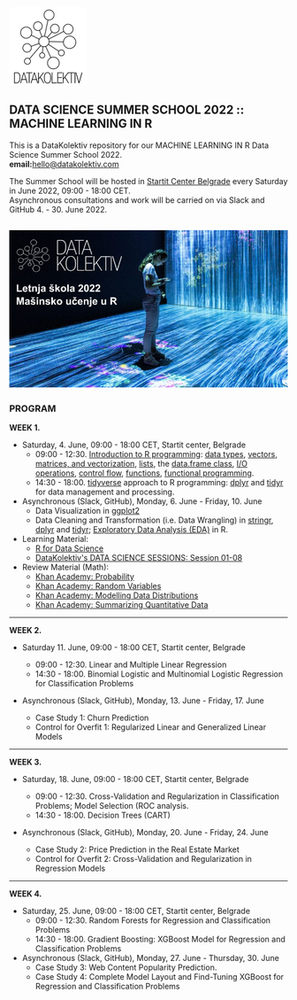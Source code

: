 ![](DK_Logo_White_150.png)
## DATA SCIENCE SUMMER SCHOOL 2022 :: MACHINE LEARNING IN R
This is a DataKolektiv repository for our MACHINE LEARNING IN R Data Science Summer School 2022.<br>
**email:**[hello@datakolektiv.com](hello@datakolektiv.com)

The Summer School will be hosted in [Startit Center Belgrade](https://startit.rs/beograd/) every Saturday in June 2022, 09:00 - 18:00 CET.<br>Asynchronous consultations and work will be carried on via Slack and GitHub 4. - 30. June 2022.

![Data Science Summer School 2022](dsss2022_startit_add.jpg)
---

### PROGRAM

**WEEK 1.**

- Saturday, 4. June, 09:00 - 18:00 CET, Startit center, Belgrade
   - 09:00 - 12:30. [Introduction to R programming](https://www.youtube.com/playlist?list=PLjgj6kdf_snYBkIsWQYcYtUZiDpam7ygg): [data types](https://youtu.be/SkZE15wANCM), [vectors, matrices, and vectorization](https://youtu.be/2TcPAZOyV0U), [lists](https://youtu.be/SsOs8Dddk-A), the [data.frame class](https://youtu.be/qisuPBbJe3U), [I/O operations](https://youtu.be/oRaPjJefoTo), [control flow](https://youtu.be/h2zPmHhzmzo), [functions](https://youtu.be/p8tAQx7ijXE), [functional programming](https://youtu.be/34sbvhr_pm8).
   - 14:30 - 18:00. [tidyverse](https://www.tidyverse.org/) approach to R programming: [dplyr](https://dplyr.tidyverse.org/) and [tidyr](https://tidyr.tidyverse.org/) for data management and processing.<br>
- Asynchronous (Slack, GitHub), Monday, 6. June - Friday, 10. June
   - Data Visualization in [ggplot2](https://ggplot2.tidyverse.org/)
   - Data Cleaning and Transformation (i.e. Data Wrangling) in [stringr](https://stringr.tidyverse.org/), [dplyr](https://dplyr.tidyverse.org/) and [tidyr](https://tidyr.tidyverse.org/); [Exploratory Data Analysis (EDA)](http://datakolektiv.com/app_direct/introdsnontech/IntroDataScience_NonTech_S06.nb.html) in R.
- Learning Material: 
   - [R for Data Science](https://r4ds.had.co.nz/)
   - [DataKolektiv's DATA SCIENCE SESSIONS: Session 01-08](http://datakolektiv.com/app_direct/introdsnontech/)
- Review Material (Math):
   - [Khan Academy: Probability](https://www.khanacademy.org/math/statistics-probability/probability-library)
   - [Khan Academy: Random Variables](https://www.khanacademy.org/math/statistics-probability/random-variables-stats-library)
   - [Khan Academy: Modelling Data Distributions](https://www.khanacademy.org/math/statistics-probability/modeling-distributions-of-data)
   - [Khan Academy: Summarizing Quantitative Data](https://www.khanacademy.org/math/statistics-probability/summarizing-quantitative-data)

---

**WEEK 2.**

- Saturday 11. June, 09:00 - 18:00 CET, Startit center, Belgrade

   - 09:00 - 12:30. Linear and Multiple Linear Regression
   - 14:30 - 18:00. Binomial Logistic and Multinomial Logistic Regression for Classification Problems
- Asynchronous (Slack, GitHub), Monday, 13. June - Friday, 17. June
   - Case Study 1: Churn Prediction
   - Control for Overfit 1: Regularized Linear and Generalized Linear Models

--- 

**WEEK 3.**

- Saturday, 18. June, 09:00 - 18:00 CET, Startit center, Belgrade

   - 09:00 - 12:30. Cross-Validation and Regularization in Classification Problems; Model Selection (ROC analysis.
   - 14:30 - 18:00. Decision Trees (CART)
- Asynchronous (Slack, GitHub), Monday, 20. June - Friday, 24. June
   - Case Study 2: Price Prediction in the Real Estate Market
   - Control for Overfit 2: Cross-Validation and Regularization in Regression Models

---

**WEEK 4.**

- Saturday, 25. June, 09:00 - 18:00 CET, Startit center, Belgrade
   - 09:00 - 12:30. Random Forests for Regression and Classification Problems
   - 14:30 - 18:00. Gradient Boosting: XGBoost Model for Regression and Classification Problems
- Asynchronous (Slack, GitHub), Monday, 27. June - Thursday, 30. June
   - Case Study 3: Web Content Popularity Prediction.
   - Case Study 4: Complete Model Layout and Find-Tuning XGBoost for Regression and Classification Problems 
